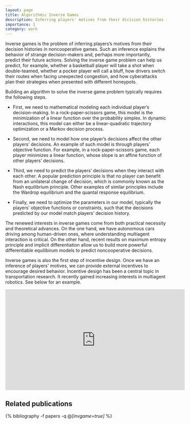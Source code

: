 ```yaml
---
layout: page
title: Algorithmic Inverse Games 
description: Inferring players' motives from their dicision histories in multiplayer games. 
importance: 1
category: work
---
```



Inverse games is the problem of inferring players’s motives from their decision histories in noncooperative games. Such an inference explains the behavior of strange decision-makers and, perhaps more importantly, predict their future actions. Solving the inverse game problem can help us predict, for example, whether a basketball player will take a shot when double-teamed, whether a pocker player will call a bluff, how drivers switch their routes when facing unexpected congestion, and how cyberattacks plan their strategies when presented with different honeypots. 


Building an algorithm to solve the inverse game problem typically requires the following steps. 

- First, we need to mathematical modeling each individual player’s decision-making. In a rock-paper-scissors game, this model is the minimization of a linear function over the probability simplex. In dynamic interactions, this model can either be a linear-quadratic trajectory optimization or a Markov decision process. 

- Second, we need to model how one player’s decisions affect the other players’ decisions. An example of such model is through players’ objective function. For example, in a rock-paper-scissors game, each player minimizes a linear function, whose slope is an affine function of other players’ decisions.

- Third, we need to predict the players’ decisions when they interact with each other. A popular prediction principle is that no player can benefit from an unilateral change of decision, which is commonly known as the Nash equilibrium principle. Other examples of similar principles include the Wardrop equilibrium and the quantal response equilibrium.
  
- Finally, we need to optimize the parameters in our model, typically the players’ objective functions or constraints, such that the decisions predicted by our model match players’ decision history. 


The renewed interests in inverse games come from both practical necessity and theoretical advances. On the one hand, we have autonomous cars driving among human-driven ones, where understanding multiagent interaction is critical. On the other hand, recent results on maximum entropy principle and implicit differentiation allow us to build more powerful differentiable equilibirum models to predict noncooperative decisions. 
  
Inverse games is also the first step of incentive design. Once we have an inference of players' motives, we can provide external incentives to encourage desired behavior. Incentive design has been a central topic in transportation research. It recently gained increasing interests in multiagent robotics. See below for an example.

<p align = "center">
<iframe width="560" height="315" src="https://www.youtube.com/embed/EvtPp_DWqgU" title="YouTube video player" frameborder="0" allow="accelerometer; autoplay; clipboard-write; encrypted-media; gyroscope; picture-in-picture" allowfullscreen></iframe>
</p>  


<div class="publications">
<h2>Related publications</h2>  
  
{% bibliography -f papers -q @*[invgame=true]* %}
</div>

